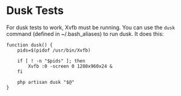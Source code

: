 Dusk Tests
====================
For dusk tests to work, Xvfb must be running. You can use the `dusk` command (defined in ~/.bash_aliases) to run dusk. It does this:

    function dusk() {
        pids=$(pidof /usr/bin/Xvfb)

        if [ ! -n "$pids" ]; then
            Xvfb :0 -screen 0 1280x960x24 &
        fi

        php artisan dusk "$@"
    }

